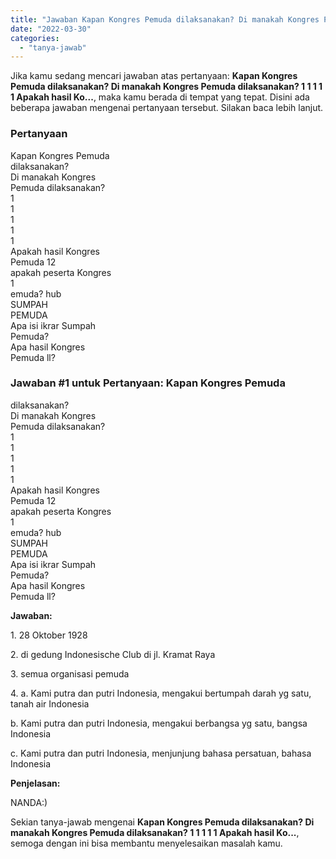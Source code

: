 ```yaml
---
title: "Jawaban Kapan Kongres Pemuda dilaksanakan? Di manakah Kongres Pemuda dilaksanakan? 1 1 1 1 1 Apakah hasil Ko..."
date: "2022-03-30"
categories: 
  - "tanya-jawab"
---
```


Jika kamu sedang mencari jawaban atas pertanyaan: **Kapan Kongres Pemuda dilaksanakan? Di manakah Kongres Pemuda dilaksanakan? 1 1 1 1 1 Apakah hasil Ko...**, maka kamu berada di tempat yang tepat. Disini ada beberapa jawaban mengenai pertanyaan tersebut. Silakan baca lebih lanjut.

### Pertanyaan

Kapan Kongres Pemuda  
dilaksanakan?  
Di manakah Kongres  
Pemuda dilaksanakan?  
1  
1  
1  
1  
1  
Apakah hasil Kongres  
Pemuda 12  
apakah peserta Kongres  
1  
emuda? hub  
SUMPAH  
PEMUDA  
Apa isi ikrar Sumpah  
Pemuda?  
Apa hasil Kongres  
Pemuda ll?​

### Jawaban #1 untuk Pertanyaan: Kapan Kongres Pemuda  
dilaksanakan?  
Di manakah Kongres  
Pemuda dilaksanakan?  
1  
1  
1  
1  
1  
Apakah hasil Kongres  
Pemuda 12  
apakah peserta Kongres  
1  
emuda? hub  
SUMPAH  
PEMUDA  
Apa isi ikrar Sumpah  
Pemuda?  
Apa hasil Kongres  
Pemuda ll?​

**Jawaban:**

1\. 28 Oktober 1928

2\. di gedung Indonesische Club di jl. Kramat Raya

3\. semua organisasi pemuda

4\. a. Kami putra dan putri Indonesia, mengakui bertumpah darah yg satu, tanah air Indonesia

b. Kami putra dan putri Indonesia, mengakui berbangsa yg satu, bangsa Indonesia

c. Kami putra dan putri Indonesia, menjunjung bahasa persatuan, bahasa Indonesia

**Penjelasan:**

NANDA:)

Sekian tanya-jawab mengenai **Kapan Kongres Pemuda dilaksanakan? Di manakah Kongres Pemuda dilaksanakan? 1 1 1 1 1 Apakah hasil Ko...**, semoga dengan ini bisa membantu menyelesaikan masalah kamu.
